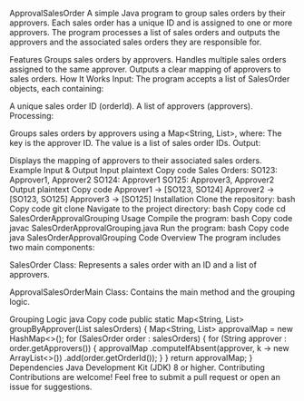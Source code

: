 ApprovalSalesOrder
A simple Java program to group sales orders by their approvers. Each sales order has a unique ID and is assigned to one or more approvers. The program processes a list of sales orders and outputs the approvers and the associated sales orders they are responsible for.

Features
Groups sales orders by approvers.
Handles multiple sales orders assigned to the same approver.
Outputs a clear mapping of approvers to sales orders.
How It Works
Input: The program accepts a list of SalesOrder objects, each containing:

A unique sales order ID (orderId).
A list of approvers (approvers).
Processing:

Groups sales orders by approvers using a Map<String, List<String>>, where:
The key is the approver ID.
The value is a list of sales order IDs.
Output:

Displays the mapping of approvers to their associated sales orders.
Example Input & Output
Input
plaintext
Copy code
Sales Orders:
  SO123: Approver1, Approver2
  SO124: Approver1
  SO125: Approver3, Approver2
Output
plaintext
Copy code
Approver1 -> [SO123, SO124]
Approver2 -> [SO123, SO125]
Approver3 -> [SO125]
Installation
Clone the repository:
bash
Copy code
git clone <repository-url>
Navigate to the project directory:
bash
Copy code
cd SalesOrderApprovalGrouping
Usage
Compile the program:
bash
Copy code
javac SalesOrderApprovalGrouping.java
Run the program:
bash
Copy code
java SalesOrderApprovalGrouping
Code Overview
The program includes two main components:

SalesOrder Class: Represents a sales order with an ID and a list of approvers.

ApprovalSalesOrderMain Class: Contains the main method and the grouping logic.

Grouping Logic
java
Copy code
public static Map<String, List<String>> groupByApprover(List<SalesOrder> salesOrders) {
    Map<String, List<String>> approvalMap = new HashMap<>();
    for (SalesOrder order : salesOrders) {
        for (String approver : order.getApprovers()) {
            approvalMap
                    .computeIfAbsent(approver, k -> new ArrayList<>())
                    .add(order.getOrderId());
        }
    }
    return approvalMap;
}
Dependencies
Java Development Kit (JDK) 8 or higher.
Contributing
Contributions are welcome! Feel free to submit a pull request or open an issue for suggestions.
